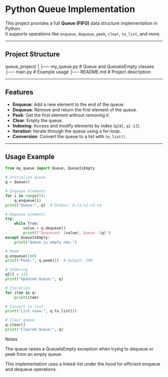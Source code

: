 # Python Queue Implementation

This project provides a full **Queue (FIFO)** data structure implementation in Python.  
It supports operations like `enqueue`, `dequeue`, `peek`, `clear`, `to_list`, and more.  

---

## Project Structure

queue_project/
|
├── my_queue.py # Queue and QueueIsEmpty classes
├── main.py # Example usage
├── README.md # Project description


---

## Features

- **Enqueue**: Add a new element to the end of the queue.  
- **Dequeue**: Remove and return the first element of the queue.  
- **Peek**: Get the first element without removing it.  
- **Clear**: Empty the queue.  
- **Indexing**: Access and modify elements by index (`q[0]`, `q[-1]`).  
- **Iteration**: Iterate through the queue using a for-loop.  
- **Conversion**: Convert the queue to a list with `to_list()`.  

---

## Usage Example

```python
from my_queue import Queue, QueueIsEmpty

# Initialize queue
q = Queue()

# Enqueue elements
for i in range(5):
    q.enqueue(i)
print("Queue:", q)  # Output: 0->1->2->3->4

# Dequeue elements
try:
    while True:
        value = q.dequeue()
        print(f"Dequeued: {value}, Queue: {q}")
except QueueIsEmpty:
    print("Queue is empty now.")

# Peek
q.enqueue(100)
print("Peek:", q.peek())  # Output: 100

# Indexing
q[0] = 111
print("Updated Queue:", q)

# Iteration
for item in q:
    print(item)

# Convert to list
print("List view:", q.to_list())

# Clear queue
q.clear()
print("Cleared Queue:", q)
```
Notes

The queue raises a QueueIsEmpty exception when trying to dequeue or peek from an empty queue.

This implementation uses a linked-list under the hood for efficient enqueue and dequeue operations.
